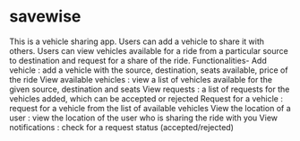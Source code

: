 # savewise
This is a vehicle sharing app.
Users can add a vehicle to share it with others.
Users can view vehicles available for a ride from a particular source to destination and request for a share of the ride.
Functionalities-
  Add vehicle : add a vehicle with the source, destination, seats available, price of the ride
  View available vehicles : view a list of vehicles available for the given source, destination and seats
  View requests : a list of requests for the vehicles added, which can be accepted or rejected
  Request for a vehicle : request for a vehicle from the list of available vehicles
  View the location of a user : view the location of the user who is sharing the ride with you
  View notifications : check for a request status (accepted/rejected)

